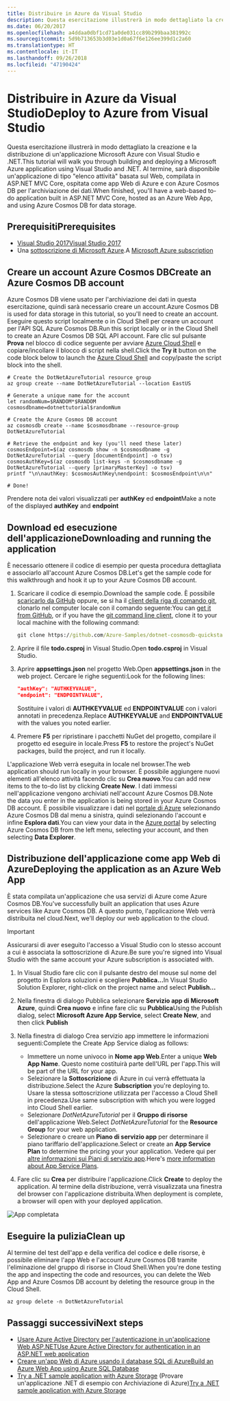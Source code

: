 ```yaml
---
title: Distribuire in Azure da Visual Studio
description: Questa esercitazione illustrerà in modo dettagliato la creazione e la distribuzione di un'applicazione Microsoft Azure con Visual Studio e .NET.
ms.date: 06/20/2017
ms.openlocfilehash: a4ddaa0dbf1cd71a0de031cc89b299baa381992c
ms.sourcegitcommit: 5d9b713653b3d03e1d0a67f6e126ee399d1c2a60
ms.translationtype: HT
ms.contentlocale: it-IT
ms.lasthandoff: 09/26/2018
ms.locfileid: "47190424"
---
```

# <a name="deploy-to-azure-from-visual-studio"></a><span data-ttu-id="6c4a5-103">Distribuire in Azure da Visual Studio</span><span class="sxs-lookup"><span data-stu-id="6c4a5-103">Deploy to Azure from Visual Studio</span></span>

<span data-ttu-id="6c4a5-104">Questa esercitazione illustrerà in modo dettagliato la creazione e la distribuzione di un'applicazione Microsoft Azure con Visual Studio e .NET.</span><span class="sxs-lookup"><span data-stu-id="6c4a5-104">This tutorial will walk you through building and deploying a Microsoft Azure application using Visual Studio and .NET.</span></span>  <span data-ttu-id="6c4a5-105">Al termine, sarà disponibile un'applicazione di tipo "elenco attività" basata sul Web, compilata in ASP.NET MVC Core, ospitata come app Web di Azure e con Azure Cosmos DB per l'archiviazione dei dati.</span><span class="sxs-lookup"><span data-stu-id="6c4a5-105">When finished, you'll have a web-based to-do application built in ASP.NET MVC Core, hosted as an Azure Web App, and using Azure Cosmos DB for data storage.</span></span>

## <a name="prerequisites"></a><span data-ttu-id="6c4a5-106">Prerequisiti</span><span class="sxs-lookup"><span data-stu-id="6c4a5-106">Prerequisites</span></span>

* [<span data-ttu-id="6c4a5-107">Visual Studio 2017</span><span class="sxs-lookup"><span data-stu-id="6c4a5-107">Visual Studio 2017</span></span>](https://www.visualstudio.com/downloads/)
* <span data-ttu-id="6c4a5-108">Una [sottoscrizione di Microsoft Azure](https://azure.microsoft.com/free/).</span><span class="sxs-lookup"><span data-stu-id="6c4a5-108">A [Microsoft Azure subscription](https://azure.microsoft.com/free/)</span></span>

## <a name="create-an-azure-cosmos-db-account"></a><span data-ttu-id="6c4a5-109">Creare un account Azure Cosmos DB</span><span class="sxs-lookup"><span data-stu-id="6c4a5-109">Create an Azure Cosmos DB account</span></span>

<span data-ttu-id="6c4a5-110">Azure Cosmos DB viene usato per l'archiviazione dei dati in questa esercitazione, quindi sarà necessario creare un account.</span><span class="sxs-lookup"><span data-stu-id="6c4a5-110">Azure Cosmos DB is used for data storage in this tutorial, so you'll need to create an account.</span></span>  <span data-ttu-id="6c4a5-111">Eseguire questo script localmente o in Cloud Shell per creare un account per l'API SQL Azure Cosmos DB.</span><span class="sxs-lookup"><span data-stu-id="6c4a5-111">Run this script locally or in the Cloud Shell to create an Azure Cosmos DB SQL API account.</span></span>  <span data-ttu-id="6c4a5-112">Fare clic sul pulsante **Prova** nel blocco di codice seguente per avviare [Azure Cloud Shell](/azure/cloud-shell/) e copiare/incollare il blocco di script nella shell.</span><span class="sxs-lookup"><span data-stu-id="6c4a5-112">Click the **Try it** button on the code block below to launch the [Azure Cloud Shell](/azure/cloud-shell/) and copy/paste the script block into the shell.</span></span>

```azurecli-interactive
# Create the DotNetAzureTutorial resource group
az group create --name DotNetAzureTutorial --location EastUS

# Generate a unique name for the account
let randomNum=$RANDOM*$RANDOM
cosmosdbname=dotnettutorial$randomNum

# Create the Azure Cosmos DB account
az cosmosdb create --name $cosmosdbname --resource-group DotNetAzureTutorial

# Retrieve the endpoint and key (you'll need these later)
cosmosEndpoint=$(az cosmosdb show -n $cosmosdbname -g DotNetAzureTutorial --query [documentEndpoint] -o tsv)
cosmosAuthKey=$(az cosmosdb list-keys -n $cosmosdbname -g DotNetAzureTutorial --query [primaryMasterKey] -o tsv)
printf "\n\nauthKey: $cosmosAuthKey\nendpoint: $cosmosEndpoint\n\n"

# Done!

```

<span data-ttu-id="6c4a5-113">Prendere nota dei valori visualizzati per **authKey** ed **endpoint**</span><span class="sxs-lookup"><span data-stu-id="6c4a5-113">Make a note of the displayed **authKey** and **endpoint**</span></span> 

## <a name="downloading-and-running-the-application"></a><span data-ttu-id="6c4a5-114">Download ed esecuzione dell'applicazione</span><span class="sxs-lookup"><span data-stu-id="6c4a5-114">Downloading and running the application</span></span>

<span data-ttu-id="6c4a5-115">È necessario ottenere il codice di esempio per questa procedura dettagliata e associarlo all'account Azure Cosmos DB.</span><span class="sxs-lookup"><span data-stu-id="6c4a5-115">Let's get the sample code for this walkthrough and hook it up to your Azure Cosmos DB account.</span></span>

1. <span data-ttu-id="6c4a5-116">Scaricare il codice di esempio.</span><span class="sxs-lookup"><span data-stu-id="6c4a5-116">Download the sample code.</span></span>  <span data-ttu-id="6c4a5-117">È possibile [scaricarlo da GitHub](https://github.com/Azure-Samples/dotnet-cosmosdb-quickstart/) oppure, se si ha il [client della riga di comando git](https://git-scm.com/), clonarlo nel computer locale con il comando seguente:</span><span class="sxs-lookup"><span data-stu-id="6c4a5-117">You can [get it from GitHub](https://github.com/Azure-Samples/dotnet-cosmosdb-quickstart/), or if you have the [git command line client](https://git-scm.com/), clone it to your local machine with the following command:</span></span>

    ```cmd
    git clone https://github.com/Azure-Samples/dotnet-cosmosdb-quickstart
    ```

2. <span data-ttu-id="6c4a5-118">Aprire il file **todo.csproj** in Visual Studio.</span><span class="sxs-lookup"><span data-stu-id="6c4a5-118">Open **todo.csproj** in Visual Studio.</span></span>

3. <span data-ttu-id="6c4a5-119">Aprire **appsettings.json** nel progetto Web.</span><span class="sxs-lookup"><span data-stu-id="6c4a5-119">Open **appsettings.json** in the web project.</span></span>  <span data-ttu-id="6c4a5-120">Cercare le righe seguenti:</span><span class="sxs-lookup"><span data-stu-id="6c4a5-120">Look for the following lines:</span></span>

    ```json
    "authKey": "AUTHKEYVALUE",
    "endpoint": "ENDPOINTVALUE",
    ```
    <span data-ttu-id="6c4a5-121">Sostituire i valori di **AUTHKEYVALUE** ed **ENDPOINTVALUE** con i valori annotati in precedenza.</span><span class="sxs-lookup"><span data-stu-id="6c4a5-121">Replace **AUTHKEYVALUE** and **ENDPOINTVALUE** with the values you noted earlier.</span></span>

4. <span data-ttu-id="6c4a5-122">Premere **F5** per ripristinare i pacchetti NuGet del progetto, compilare il progetto ed eseguire in locale.</span><span class="sxs-lookup"><span data-stu-id="6c4a5-122">Press **F5** to restore the project's NuGet packages, build the project, and run it locally.</span></span>

<span data-ttu-id="6c4a5-123">L'applicazione Web verrà eseguita in locale nel browser.</span><span class="sxs-lookup"><span data-stu-id="6c4a5-123">The web application should run locally in your browser.</span></span>  <span data-ttu-id="6c4a5-124">È possibile aggiungere nuovi elementi all'elenco attività facendo clic su **Crea nuovo**.</span><span class="sxs-lookup"><span data-stu-id="6c4a5-124">You can add new items to the to-do list by clicking **Create New**.</span></span>  <span data-ttu-id="6c4a5-125">I dati immessi nell'applicazione vengono archiviati nell'account Azure Cosmos DB.</span><span class="sxs-lookup"><span data-stu-id="6c4a5-125">Note the data you enter in the application is being stored in your Azure Cosmos DB account.</span></span>  <span data-ttu-id="6c4a5-126">È possibile visualizzare i dati nel [portale di Azure](https://portal.azure.com) selezionando Azure Cosmos DB dal menu a sinistra, quindi selezionando l'account e infine **Esplora dati**.</span><span class="sxs-lookup"><span data-stu-id="6c4a5-126">You can view your data in the [Azure portal](https://portal.azure.com) by selecting Azure Cosmos DB from the left menu, selecting your account, and then selecting **Data Explorer**.</span></span>

## <a name="deploying-the-application-as-an-azure-web-app"></a><span data-ttu-id="6c4a5-127">Distribuzione dell'applicazione come app Web di Azure</span><span class="sxs-lookup"><span data-stu-id="6c4a5-127">Deploying the application as an Azure Web App</span></span>

<span data-ttu-id="6c4a5-128">È stata compilata un'applicazione che usa servizi di Azure come Azure Cosmos DB.</span><span class="sxs-lookup"><span data-stu-id="6c4a5-128">You've successfully built an application that uses Azure services like Azure Cosmos DB.</span></span>  <span data-ttu-id="6c4a5-129">A questo punto, l'applicazione Web verrà distribuita nel cloud.</span><span class="sxs-lookup"><span data-stu-id="6c4a5-129">Next, we'll deploy our web application to the cloud.</span></span>

> [!IMPORTANT]
> <span data-ttu-id="6c4a5-130">Assicurarsi di aver eseguito l'accesso a Visual Studio con lo stesso account a cui è associata la sottoscrizione di Azure.</span><span class="sxs-lookup"><span data-stu-id="6c4a5-130">Be sure you're signed into Visual Studio with the same account your Azure subscription is associated with.</span></span>

1. <span data-ttu-id="6c4a5-131">In Visual Studio fare clic con il pulsante destro del mouse sul nome del progetto in Esplora soluzioni e scegliere **Pubblica...**</span><span class="sxs-lookup"><span data-stu-id="6c4a5-131">In Visual Studio Solution Explorer, right-click on the project name and select **Publish...**</span></span>

2. <span data-ttu-id="6c4a5-132">Nella finestra di dialogo Pubblica selezionare **Servizio app di Microsoft Azure**, quindi **Crea nuovo** e infine fare clic su **Pubblica**</span><span class="sxs-lookup"><span data-stu-id="6c4a5-132">Using the Publish dialog, select **Microsoft Azure App Service**, select **Create New**, and then click **Publish**</span></span>

3. <span data-ttu-id="6c4a5-133">Nella finestra di dialogo Crea servizio app immettere le informazioni seguenti:</span><span class="sxs-lookup"><span data-stu-id="6c4a5-133">Complete the Create App Service dialog as follows:</span></span>

    * <span data-ttu-id="6c4a5-134">Immettere un nome univoco in **Nome app Web**.</span><span class="sxs-lookup"><span data-stu-id="6c4a5-134">Enter a unique **Web App Name**.</span></span>  <span data-ttu-id="6c4a5-135">Questo nome costituirà parte dell'URL per l'app.</span><span class="sxs-lookup"><span data-stu-id="6c4a5-135">This will be part of the URL for your app.</span></span>
    * <span data-ttu-id="6c4a5-136">Selezionare la **Sottoscrizione** di Azure in cui verrà effettuata la distribuzione.</span><span class="sxs-lookup"><span data-stu-id="6c4a5-136">Select the Azure **Subscription** you're deploying to.</span></span>  <span data-ttu-id="6c4a5-137">Usare la stessa sottoscrizione utilizzata per l'accesso a Cloud Shell in precedenza.</span><span class="sxs-lookup"><span data-stu-id="6c4a5-137">Use same subscription with which you were logged into Cloud Shell earlier.</span></span>
    * <span data-ttu-id="6c4a5-138">Selezionare *DotNetAzureTutorial* per il **Gruppo di risorse** dell'applicazione Web.</span><span class="sxs-lookup"><span data-stu-id="6c4a5-138">Select *DotNetAzureTutorial* for the **Resource Group** for your web application.</span></span>
    * <span data-ttu-id="6c4a5-139">Selezionare o creare un **Piano di servizio app** per determinare il piano tariffario dell'applicazione.</span><span class="sxs-lookup"><span data-stu-id="6c4a5-139">Select or create an **App Service Plan** to determine the pricing your your application.</span></span>  <span data-ttu-id="6c4a5-140">Vedere qui per [altre informazioni sui Piani di servizio app](/azure/app-service/azure-web-sites-web-hosting-plans-in-depth-overview).</span><span class="sxs-lookup"><span data-stu-id="6c4a5-140">Here's [more information about App Service Plans](/azure/app-service/azure-web-sites-web-hosting-plans-in-depth-overview).</span></span>

4. <span data-ttu-id="6c4a5-141">Fare clic su **Crea** per distribuire l'applicazione.</span><span class="sxs-lookup"><span data-stu-id="6c4a5-141">Click **Create** to deploy the application.</span></span>  <span data-ttu-id="6c4a5-142">Al termine della distribuzione, verrà visualizzata una finestra del browser con l'applicazione distribuita.</span><span class="sxs-lookup"><span data-stu-id="6c4a5-142">When deployment is complete, a browser will open with your deployed application.</span></span>

![App completata](./media/dotnet-quickstart/todo.png)

## <a name="clean-up"></a><span data-ttu-id="6c4a5-144">Eseguire la pulizia</span><span class="sxs-lookup"><span data-stu-id="6c4a5-144">Clean up</span></span>

<span data-ttu-id="6c4a5-145">Al termine del test dell'app e della verifica del codice e delle risorse, è possibile eliminare l'app Web e l'account Azure Cosmos DB tramite l'eliminazione del gruppo di risorse in Cloud Shell.</span><span class="sxs-lookup"><span data-stu-id="6c4a5-145">When you're done testing the app and inspecting the code and resources, you can delete the Web App and Azure Cosmos DB account by deleting the resource group in the Cloud Shell.</span></span>

```azurecli-interactive
az group delete -n DotNetAzureTutorial
```

## <a name="next-steps"></a><span data-ttu-id="6c4a5-146">Passaggi successivi</span><span class="sxs-lookup"><span data-stu-id="6c4a5-146">Next steps</span></span>

* [<span data-ttu-id="6c4a5-147">Usare Azure Active Directory per l'autenticazione in un'applicazione Web ASP.NET</span><span class="sxs-lookup"><span data-stu-id="6c4a5-147">Use Azure Active Directory for authentication in an ASP.NET web application</span></span>](/azure/active-directory/develop/active-directory-devquickstarts-webapp-dotnet)
* [<span data-ttu-id="6c4a5-148">Creare un'app Web di Azure usando il database SQL di Azure</span><span class="sxs-lookup"><span data-stu-id="6c4a5-148">Build an Azure Web App using Azure SQL Database</span></span>](/azure/app-service-web/web-sites-dotnet-get-started)
* <span data-ttu-id="6c4a5-149">[Try a .NET sample application with Azure Storage](/azure/storage/storage-samples-dotnet) (Provare un'applicazione .NET di esempio con Archiviazione di Azure)</span><span class="sxs-lookup"><span data-stu-id="6c4a5-149">[Try a .NET sample application with Azure Storage](/azure/storage/storage-samples-dotnet)</span></span>


